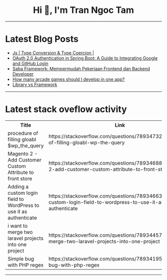 <h1 align="center">Hi 👋, I'm Tran Ngoc Tam</h1>

---

# Latest Blog Posts 
<!-- BLOG-POST-LIST:START -->
- [Js | Type Conversion &amp; Type Coercion |](https://dev.to/ranjith_jr_fbf2e375879b08/js-type-conversion-type-coercion--303g)
- [OAuth 2.0 Authentication in Spring Boot: A Guide to Integrating Google and GitHub Login](https://dev.to/ayushstwt/oauth-20-authentication-in-spring-boot-a-guide-to-integrating-google-and-github-login-2hga)
- [Saba Framework: Mempermudah Pekerjaan Frontend dan Backend Developer](https://dev.to/amry_maftuh/saba-framework-mempermudah-pekerjaan-frontend-dan-backend-developer-5e7k)
- [How many arcade games should I develop in one app?](https://dev.to/nadim_ch0wdhury/how-many-arcade-games-should-i-develop-in-one-app-170b)
- [Library vs Framework](https://dev.to/sankarsubbu/library-vs-framework-4i0b)
<!-- BLOG-POST-LIST:END -->

---

# Latest stack oveflow activity
<table>
  <tr><th>Title</th><th>Link</th></tr>
  <!-- STACKOVERFLOW:START --><tr><td>procedure of filling gloabl $wp_the_query</td><td>https://stackoverflow.com/questions/78934732/procedure-of-filling-gloabl-wp-the-query</td></tr><tr><td>Magento 2 - Add Customer Custom Attribute to front store</td><td>https://stackoverflow.com/questions/78934688/magento-2-add-customer-custom-attribute-to-front-store</td></tr><tr><td>Adding a custom login field to WordPress to use it as authenticate</td><td>https://stackoverflow.com/questions/78934663/adding-a-custom-login-field-to-wordpress-to-use-it-as-authenticate</td></tr><tr><td>i want to merge two laravel projects into one project</td><td>https://stackoverflow.com/questions/78934457/i-want-to-merge-two-laravel-projects-into-one-project</td></tr><tr><td>Simple bug with PHP regex</td><td>https://stackoverflow.com/questions/78934195/simple-bug-with-php-regex</td></tr><!-- STACKOVERFLOW:END -->
</table>

---


